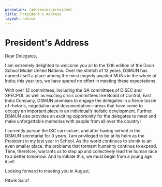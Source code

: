 ```yaml
---
permalink: /addresses/president
title: President's Address
layout: notice
---
```


# President's Address

Dear Delegates,

I am extremely delighted to welcome you all to the 12th edition of the Doon School Model United Nations. Over the stretch of 12 years, DSMUN has earned itself a place among the most eagerly awaited MUNs in the whole of India; this year too, we have spared no effort in meeting these expectations.

With over 12 committees, including the GA committees of DISEC and SPECPOL as well as exciting crisis committees like Board of Control, East India Company, DSMUN promises to engage the delegates in a fierce tussle of rhetoric, negotiation and documentation—areas that have come to occupy an important place in an individual’s holistic development. Further, DSMUN also provides an exciting opportunity for the delegates to meet and make unforgettable memories with people from all over the country!

I currently pursue the ISC curriculum, and after having served in the DSMUN secretariat for 3 years, I am privileged to be at its helm as the President in my last year in School. As the world continues to shrink to an even smaller place, the problems that torment humanity continue to expand. Time, therefore, warrants us to step up and collectively lead the human race to a better tomorrow. And to initiate this, we must begin from a young age itself.<br>

Looking forward to meeting you in August,

Ritwik Saraf
